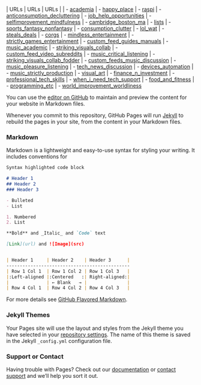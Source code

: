| URLs | URLs | URLs |
| - [academia](https://www.reddit.com/user/befoul/m/academia) | - [happy_place](https://www.reddit.com/user/befoul/m/happy_place) | - [raspi](https://www.reddit.com/user/befoul/m/raspi)
| - [anticonsumption_decluttering](https://www.reddit.com/user/befoul/m/anticonsumption_decluttering) | - [job_help_opportunities](https://www.reddit.com/user/befoul/m/job_help_opportunities) | - [selfimprovement_mindfulness](https://www.reddit.com/user/befoul/m/selfimprovement_mindfulness)
| - [cambridge_boston_ma](https://www.reddit.com/user/befoul/m/cambridge_boston_ma) | - [lists](https://www.reddit.com/user/befoul/m/lists) | - [sports_fantasy_nonfantasy](https://www.reddit.com/user/befoul/m/sports_fantasy_nonfantasy)
| - [consumption_clutter](https://www.reddit.com/user/befoul/m/consumption_clutter) | - [lol_wat](https://www.reddit.com/user/befoul/m/lol_wat) | - [steals_deals](https://www.reddit.com/user/befoul/m/steals_deals)
| - [corgs](https://www.reddit.com/user/befoul/m/corgs) | - [mindless_entertainment](https://www.reddit.com/user/befoul/m/mindless_entertainment) | - [strictly_games_entertainment](https://www.reddit.com/user/befoul/m/strictly_games_entertainment)
| - [custom_feed_guides_manuals](https://www.reddit.com/user/befoul/m/custom_feed_guides_manuals) | - [music_academic](https://www.reddit.com/user/befoul/m/music_academic) | - [striking_visuals_collab](https://www.reddit.com/user/befoul/m/striking_visuals_collab)
| - [custom_feed_video_subreddits](https://www.reddit.com/user/befoul/m/custom_feed_video_subreddits) | - [music_critical_listening](https://www.reddit.com/user/befoul/m/music_critical_listening) | - [striking_visuals_collab_fodder](https://www.reddit.com/user/befoul/m/striking_visuals_collab_fodder)
| - [custom_feeds_music_discussion](https://www.reddit.com/user/befoul/m/custom_feeds_music_discussion) | - [music_pleasure_listening](https://www.reddit.com/user/befoul/m/music_pleasure_listening) | - [tech_news_discussion](https://www.reddit.com/user/befoul/m/tech_news_discussion)
| - [devices_automation](https://www.reddit.com/user/befoul/m/devices_automation) | - [music_strictly_production](https://www.reddit.com/user/befoul/m/music_strictly_production) | - [visual_art](https://www.reddit.com/user/befoul/m/visual_art)
| - [finance_n_investment](https://www.reddit.com/user/befoul/m/finance_n_investment) | - [professional_tech_skills](https://www.reddit.com/user/befoul/m/professional_tech_skills) | - [when_i_need_tech_support](https://www.reddit.com/user/befoul/m/when_i_need_tech_support)
| - [food_and_fitness](https://www.reddit.com/user/befoul/m/food_and_fitness) | - [programming_etc](https://www.reddit.com/user/befoul/m/programming_etc) | - [world_improvement_worldliness](https://www.reddit.com/user/befoul/m/world_improvement_worldliness)

You can use the [editor on GitHub](https://github.com/mrprints/multireddits/edit/gh-pages/index.md) to maintain and preview the content for your website in Markdown files.

Whenever you commit to this repository, GitHub Pages will run [Jekyll](https://jekyllrb.com/) to rebuild the pages in your site, from the content in your Markdown files.

### Markdown

Markdown is a lightweight and easy-to-use syntax for styling your writing. It includes conventions for

```markdown
Syntax highlighted code block

# Header 1
## Header 2
### Header 3

- Bulleted
- List

1. Numbered
2. List

**Bold** and _Italic_ and `Code` text

[Link](url) and ![Image](src)


| Header 1     | Header 2    | Header 3      |
----------------------------------------------
| Row 1 Col 1  | Row 1 Col 2 | Row 1 Col 3   |
|:Left-aligned |:Centered   :| Right-aligned:|
|              | ← Blank   → |               |
| Row 4 Col 1  | Row 4 Col 2 | Row 4 Col 3   |
```

For more details see [GitHub Flavored Markdown](https://guides.github.com/features/mastering-markdown/).

### Jekyll Themes

Your Pages site will use the layout and styles from the Jekyll theme you have selected in your [repository settings](https://github.com/mrprints/multireddits/settings). The name of this theme is saved in the Jekyll `_config.yml` configuration file.

### Support or Contact

Having trouble with Pages? Check out our [documentation](https://docs.github.com/categories/github-pages-basics/) or [contact support](https://github.com/contact) and we’ll help you sort it out.

